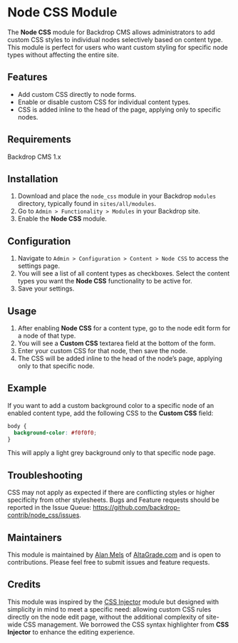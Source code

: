 # Node CSS Module

The **Node CSS** module for Backdrop CMS allows administrators to add custom CSS styles to individual nodes selectively based on content type. This module is perfect for users who want custom styling for specific node types without affecting the entire site.

## Features

- Add custom CSS directly to node forms.
- Enable or disable custom CSS for individual content types.
- CSS is added inline to the head of the page, applying only to specific nodes.

## Requirements

Backdrop CMS 1.x

## Installation

1. Download and place the `node_css` module in your Backdrop `modules` directory, typically found in `sites/all/modules`.
2. Go to `Admin > Functionality > Modules` in your Backdrop site.
3. Enable the **Node CSS** module.

## Configuration

1. Navigate to `Admin > Configuration > Content > Node CSS` to access the settings page.
2. You will see a list of all content types as checkboxes. Select the content types you want the **Node CSS** functionality to be active for.
3. Save your settings.

## Usage

1. After enabling **Node CSS** for a content type, go to the node edit form for a node of that type.
2. You will see a **Custom CSS** textarea field at the bottom of the form.
3. Enter your custom CSS for that node, then save the node.
4. The CSS will be added inline to the head of the node’s page, applying only to that specific node.

## Example

If you want to add a custom background color to a specific node of an enabled content type, add the following CSS to the **Custom CSS** field:

```css
body {
  background-color: #f0f0f0;
}
```
This will apply a light grey background only to that specific node page.

## Troubleshooting

CSS may not apply as expected if there are conflicting styles or higher specificity from other stylesheets. Bugs and Feature requests should be reported in the Issue Queue:
https://github.com/backdrop-contrib/node_css/issues.

## Maintainers

This module is maintained by [Alan Mels](https://github.com/alanmels) of [AltaGrade.com](https://www.altagrade.com) and is open to contributions. Please feel free to submit issues and feature requests.

## Credits

This module was inspired by the [CSS Injector](https://github.com/backdrop-contrib/css_injector) module but designed with simplicity in mind to meet a specific need: allowing custom CSS rules directly on the node edit page, without the additional complexity of site-wide CSS management. We borrowed the CSS syntax highlighter from **CSS Injector** to enhance the editing experience.

